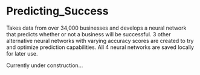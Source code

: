 # Predicting_Success
Takes data from over 34,000 businesses and develops a neural network that predicts whether or not a business will be successful. 3 other alternative neural networks with varying accuracy scores are created to try and optimize prediction capabilities. All 4 neural networks are saved locally for later use.

Currently under construction...


